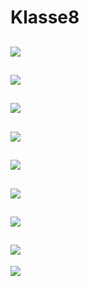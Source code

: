 # Klasse8


![](Klasse8/1.png)
---
![](Klasse8/2.png)
---
![](Klasse8/3.png)
---
![](Klasse8/2.png)
---
![](Klasse8/5.png)
---
![](Klasse8/6.png)
---
![](Klasse8/7.png)
---
![](Klasse8/8.png)
---
![](Klasse8/9.png)
